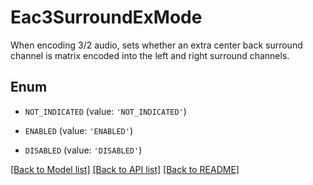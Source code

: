 # Eac3SurroundExMode

When encoding 3/2 audio, sets whether an extra center back surround channel is matrix encoded into the left and right surround channels.

## Enum

* `NOT_INDICATED` (value: `'NOT_INDICATED'`)

* `ENABLED` (value: `'ENABLED'`)

* `DISABLED` (value: `'DISABLED'`)

[[Back to Model list]](../README.md#documentation-for-models) [[Back to API list]](../README.md#documentation-for-api-endpoints) [[Back to README]](../README.md)


